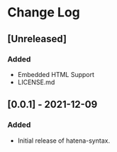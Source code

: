 # Change Log

## [Unreleased]
### Added
- Embedded HTML Support
- LICENSE.md

## [0.0.1] - 2021-12-09
### Added
- Initial release of hatena-syntax.
